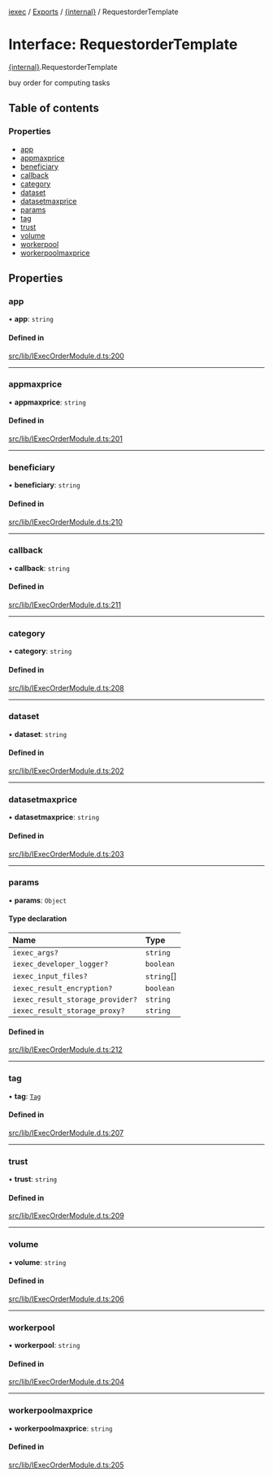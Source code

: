 [iexec](../README.md) / [Exports](../modules.md) / [{internal}](../modules/internal_.md) / RequestorderTemplate

# Interface: RequestorderTemplate

[{internal}](../modules/internal_.md).RequestorderTemplate

buy order for computing tasks

## Table of contents

### Properties

- [app](internal_.RequestorderTemplate.md#app)
- [appmaxprice](internal_.RequestorderTemplate.md#appmaxprice)
- [beneficiary](internal_.RequestorderTemplate.md#beneficiary)
- [callback](internal_.RequestorderTemplate.md#callback)
- [category](internal_.RequestorderTemplate.md#category)
- [dataset](internal_.RequestorderTemplate.md#dataset)
- [datasetmaxprice](internal_.RequestorderTemplate.md#datasetmaxprice)
- [params](internal_.RequestorderTemplate.md#params)
- [tag](internal_.RequestorderTemplate.md#tag)
- [trust](internal_.RequestorderTemplate.md#trust)
- [volume](internal_.RequestorderTemplate.md#volume)
- [workerpool](internal_.RequestorderTemplate.md#workerpool)
- [workerpoolmaxprice](internal_.RequestorderTemplate.md#workerpoolmaxprice)

## Properties

### app

• **app**: `string`

#### Defined in

[src/lib/IExecOrderModule.d.ts:200](https://github.com/iExecBlockchainComputing/iexec-sdk/blob/25e3cbc/src/lib/IExecOrderModule.d.ts#L200)

___

### appmaxprice

• **appmaxprice**: `string`

#### Defined in

[src/lib/IExecOrderModule.d.ts:201](https://github.com/iExecBlockchainComputing/iexec-sdk/blob/25e3cbc/src/lib/IExecOrderModule.d.ts#L201)

___

### beneficiary

• **beneficiary**: `string`

#### Defined in

[src/lib/IExecOrderModule.d.ts:210](https://github.com/iExecBlockchainComputing/iexec-sdk/blob/25e3cbc/src/lib/IExecOrderModule.d.ts#L210)

___

### callback

• **callback**: `string`

#### Defined in

[src/lib/IExecOrderModule.d.ts:211](https://github.com/iExecBlockchainComputing/iexec-sdk/blob/25e3cbc/src/lib/IExecOrderModule.d.ts#L211)

___

### category

• **category**: `string`

#### Defined in

[src/lib/IExecOrderModule.d.ts:208](https://github.com/iExecBlockchainComputing/iexec-sdk/blob/25e3cbc/src/lib/IExecOrderModule.d.ts#L208)

___

### dataset

• **dataset**: `string`

#### Defined in

[src/lib/IExecOrderModule.d.ts:202](https://github.com/iExecBlockchainComputing/iexec-sdk/blob/25e3cbc/src/lib/IExecOrderModule.d.ts#L202)

___

### datasetmaxprice

• **datasetmaxprice**: `string`

#### Defined in

[src/lib/IExecOrderModule.d.ts:203](https://github.com/iExecBlockchainComputing/iexec-sdk/blob/25e3cbc/src/lib/IExecOrderModule.d.ts#L203)

___

### params

• **params**: `Object`

#### Type declaration

| Name | Type |
| :------ | :------ |
| `iexec_args?` | `string` |
| `iexec_developer_logger?` | `boolean` |
| `iexec_input_files?` | `string`[] |
| `iexec_result_encryption?` | `boolean` |
| `iexec_result_storage_provider?` | `string` |
| `iexec_result_storage_proxy?` | `string` |

#### Defined in

[src/lib/IExecOrderModule.d.ts:212](https://github.com/iExecBlockchainComputing/iexec-sdk/blob/25e3cbc/src/lib/IExecOrderModule.d.ts#L212)

___

### tag

• **tag**: [`Tag`](../modules/internal_.md#tag)

#### Defined in

[src/lib/IExecOrderModule.d.ts:207](https://github.com/iExecBlockchainComputing/iexec-sdk/blob/25e3cbc/src/lib/IExecOrderModule.d.ts#L207)

___

### trust

• **trust**: `string`

#### Defined in

[src/lib/IExecOrderModule.d.ts:209](https://github.com/iExecBlockchainComputing/iexec-sdk/blob/25e3cbc/src/lib/IExecOrderModule.d.ts#L209)

___

### volume

• **volume**: `string`

#### Defined in

[src/lib/IExecOrderModule.d.ts:206](https://github.com/iExecBlockchainComputing/iexec-sdk/blob/25e3cbc/src/lib/IExecOrderModule.d.ts#L206)

___

### workerpool

• **workerpool**: `string`

#### Defined in

[src/lib/IExecOrderModule.d.ts:204](https://github.com/iExecBlockchainComputing/iexec-sdk/blob/25e3cbc/src/lib/IExecOrderModule.d.ts#L204)

___

### workerpoolmaxprice

• **workerpoolmaxprice**: `string`

#### Defined in

[src/lib/IExecOrderModule.d.ts:205](https://github.com/iExecBlockchainComputing/iexec-sdk/blob/25e3cbc/src/lib/IExecOrderModule.d.ts#L205)
